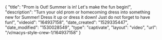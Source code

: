 {
    "title": "Prom is Out! Summer is in! Let's make the fun begin!",
    "description": "Turn your old prom or homecoming dress into something new for Summer! Dress it up or dress it down! Just do not forget to have fun!",
    "videoid": "164937158",
    "date_created": "1529335447",
    "date_modified": "1530028549",
    "type": "captivate",
    "layout": "video",
    "url": "\/v\/macys-style-crew-1\/164937158"
}